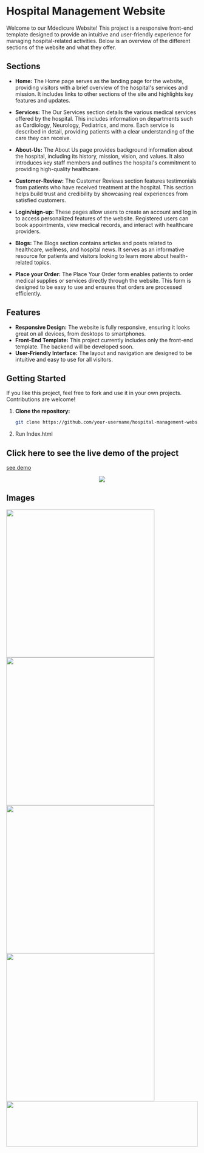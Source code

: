 # Hospital Management Website

Welcome to our Mdedicure Website! This project is a responsive front-end template designed to provide an intuitive and user-friendly experience for managing hospital-related activities. Below is an overview of the different sections of the website and what they offer.

## Sections
- **Home:** The Home page serves as the landing page for the website, providing visitors with a brief overview of the hospital's services and mission. It includes links to other sections of the site and highlights key features and updates.
  
- **Services:** The Our Services section details the various medical services offered by the hospital. This includes information on departments such as Cardiology, Neurology, Pediatrics, and more. Each service is described in detail, providing patients with a clear understanding of the care they can receive.
  
- **About-Us:** The About Us page provides background information about the hospital, including its history, mission, vision, and values. It also introduces key staff members and outlines the hospital's commitment to providing high-quality healthcare.
  
- **Customer-Review:** The Customer Reviews section features testimonials from patients who have received treatment at the hospital. This section helps build trust and credibility by showcasing real experiences from satisfied customers.
  
- **Login/sign-up:** These pages allow users to create an account and log in to access personalized features of the website. Registered users can book appointments, view medical records, and interact with healthcare providers.

-  **Blogs:** The Blogs section contains articles and posts related to healthcare, wellness, and hospital news. It serves as an informative resource for patients and visitors looking to learn more about health-related topics.
  
-   **Place your Order:** The Place Your Order form enables patients to order medical supplies or services directly through the website. This form is designed to be easy to use and ensures that orders are processed efficiently.



## Features

- **Responsive Design:** The website is fully responsive, ensuring it looks great on all devices, from desktops to smartphones.
- **Front-End Template:** This project currently includes only the front-end template. The backend will be developed soon.
- **User-Friendly Interface:** The layout and navigation are designed to be intuitive and easy to use for all visitors.

## Getting Started

If you like this project, feel free to fork and use it in your own projects. Contributions are welcome!

1. **Clone the repository:**
   ```sh
   git clone https://github.com/your-username/hospital-management-website.git
2. Run Index.html

## Click here to see the live demo of the project 
<a href="https://riya922003.github.io/hospital-management/">see demo</a>

<div align="center">
    <img src="https://github.com/Riya922003/Riya922003/blob/main/assets/final.gif"/>
</div>

## Images
<div>
   <img width=390 src="https://i.ibb.co/hgwF2FT/hospital1.jpg"></img>
   <img  width=390 src="https://i.ibb.co/0s9RRZN/hospital2.jpg"></img>
</div>
<div>
   <img width=390 src="https://i.ibb.co/4p4H4gb/hospital3.jpg"></img>
<img width=390 src="https://i.ibb.co/M2XX1Gs/hospital4.jpg"></img>
</div>


<img height="120" width="100%" src="https://raw.githubusercontent.com/BrunnerLivio/brunnerlivio/master/images/marquee.svg" />

  
